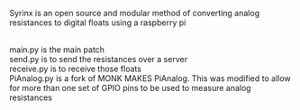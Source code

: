 Syrinx is an open source and modular method of converting analog resistances to digital floats using a raspberry pi

<br />main.py is the main patch
<br />send.py is to send the resistances over a server
<br />receive.py is to receive those floats
<br />PiAnalog.py is a fork of MONK MAKES PiAnalog. This was modified to allow for more than one set of GPIO pins to be used to measure analog resistances
